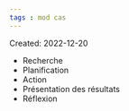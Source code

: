 ```yaml
---
tags : mod cas
---
```

Created: 2022-12-20

-   Recherche
-   Planification 
-   Action
-   Présentation des résultats
-   Réflexion